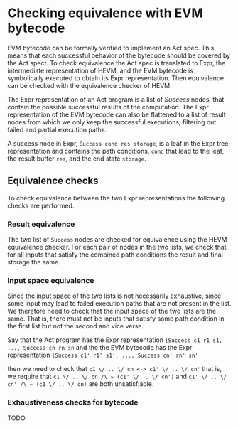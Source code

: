 # Checking equivalence with EVM bytecode

EVM bytecode can be formally verified to implement an Act spec. This
means that each successful behavior of the bytecode should be covered
by the Act spect. To check equivalence the Act spec is translated to
Expr, the intermediate representation of HEVM, and the EVM bytecode is
symbolically executed to obtain its Expr representation. Then
equivalence can be checked with the equivalence checker of HEVM.

The Expr representation of an Act program is a list of *Success*
nodes, that contain the possible successful results of the
computation. The Expr representation of the EVM bytecode can also be
flattened to a list of result nodes from which we only keep the
successful executions, filtering out failed and partial execution
paths.

A success node in Expr, `Success cond res storage`, is a leaf in the
Expr tree representation and contains the path conditions, `cond` that
lead to the leaf, the result buffer `res`, and the end state
`storage`.


## Equivalence checks 
To check equivalence between the two Expr representations the
following checks are performed. 

### Result equivalence
The two list of `Success` nodes are checked for equivalence using
the HEVM equivalence checker. For each pair of nodes in the two lists,
we check that for all inputs that satisfy the combined path conditions the
result and final storage the same. 

### Input space equivalence
Since the input space of the two lists is not necessarily exhaustive,
since some input may lead to failed execution paths that are not
present in the list. We therefore need to check that the input space of the two
lists are the same. That is, there must not be inputs that satisfy
some path condition in the first list but not the second and vice verse. 

Say that the Act program has the Expr representation 
`[Success c1 r1 s1, ..., Success cn rn sn`
and the the EVM bytecode has the Expr representation 
`[Success c1' r1' s1', ..., Success cn' rn' sn'`

then we need to check that `c1 \/ .. \/ cn <-> c1' \/ .. \/ cn'` that
is, we require that `c1 \/ .. \/ cn /\ ~ (c1' \/ .. \/ cn')` and `c1'
\/ .. \/ cn' /\ ~ (c1 \/ .. \/ cn)` are both unsatisfiable.

### Exhaustiveness checks for bytecode
TODO
